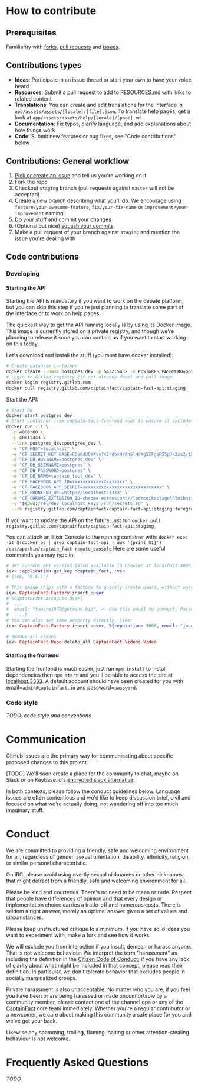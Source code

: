 # How to contribute

## Prerequisites

Familiarity with [forks](https://help.github.com/articles/fork-a-repo/),
[pull requests](https://help.github.com/articles/using-pull-requests) and
[issues](https://guides.github.com/features/issues/).


## Contributions types

- **Ideas**: Participate in an issue thread or start your own to have your voice heard
- **Resources**: Submit a pull request to add to RESOURCES.md with links to related content
- **Translations**: You can create and edit translations for the interface in `app/assets/assets/[locale]/[file].json`.
                    To translate help pages, get a look at `app/assets/assets/help/[locale]/[page].md`
- **Documentation**: Fix typos, clarify language, and add explanations about how things work
- **Code**: Submit new features or bug fixes, see "Code contributions" below

## Contributions: General workflow

1. [Pick or create an issue](https://github.com/CaptainFact/captain-fact-frontend/issues) and tell us you're working on it
2. Fork the repo
3. Checkout `staging` branch (pull requests against `master` will not be accepted)
4. Create a new branch describing what you'll do. We encourage using `feature/your-awesome-feature`, `fix/your-fix-name`
   or `improvement/your-improvement` naming
5. Do your stuff and commit your changes
6. (Optional but nice) [squash your commits](https://forum.freecodecamp.org/t/how-to-squash-multiple-commits-into-one-with-git/13231)
7. Make a pull request of your branch against `staging` and mention the issue you're dealing with

## Code contributions

### Developing

#### Starting the API

Starting the API is mandatory if you want to work on the debate platform, but you can skip this step
if you're just planning to translate some part of the interface or to work on help pages.

The quickest way to get the API running locally is by using its Docker image. This image
is currently stored on a private registry, and though we're planning to release it soon you can
contact us if you want to start working on this today.

Let's download and install the stuff (you must have docker installed):
```bash
# Create database container
docker create --name postgres_dev -p 5432:5432 -e POSTGRES_PASSWORD=postgres -e POSTGRES_DB=captain_fact_dev postgres:9.6
# Login to Gitlab registry (if not already done) and pull image
docker login registry.gitlab.com
docker pull registry.gitlab.com/captainfact/captain-fact-api:staging
```

Start the API:
```bash
# Start DB
docker start postgres_dev
# Start container from captain-fact-frontend root to ensure it includes dev ssh keys
docker run -it \
  -p 4000:80 \
  -p 4001:443 \
  --link postgres_dev:postgres_dev \
  -e "CF_HOST=localhost" \
  -e "CF_SECRET_KEY_BASE=CDe6dUDYXvs7vErdbvH/8hSlHrXgSIFgsR55pJk2xs2/1XoFMjwMn8Hw1ei+k9Gm" \
  -e "CF_DB_HOSTNAME=postgres_dev" \
  -e "CF_DB_USERNAME=postgres" \
  -e "CF_DB_PASSWORD=postgres" \
  -e "CF_DB_NAME=captain_fact_dev" \
  -e "CF_FACEBOOK_APP_ID=xxxxxxxxxxxxxxxxxxxx" \
  -e "CF_FACEBOOK_APP_SECRET=xxxxxxxxxxxxxxxxxxxxxxxxxxxxxx" \
  -e "CF_FRONTEND_URL=http://localhost:3333" \
  -e "CF_CHROME_EXTENSION_ID=chrome-extension://lpdmcoikcclagelhlmibniibjilfifac" \
  -v "$(pwd)/rel/dev_localhost_keys:/run/secrets:ro" \
  --rm registry.gitlab.com/captainfact/captain-fact-api:staging foreground
```

If you want to update the API on the future, just run `docker pull registry.gitlab.com/captainfact/captain-fact-api:staging`

You can attach an Elixir Console to the running container with:
`docker exec -it $(docker ps | grep captain-fact-api | awk '{print $1}') /opt/app/bin/captain_fact remote_console`
Here are some useful commands you may type in:
```elixir
# Get current API version (also available in browser at localhost:4000)
iex> :application.get_key :captain_fact, :vsn
# {:ok, '0.6.1'}

# This image ships with a factory to quickly create users, without worriying about invitations and emails
iex> CaptainFact.Factory.insert :user
# %CaptainFact.Accounts.User{
#  ...
#  email: "tamara1970@gutmann.biz", <- Use this email to connect. Password is "password"
#  ....}
# You can also set some property directly, like:
iex> CaptainFact.Factory.insert :user, %{reputation: 5000, email: "jougier@captainfact.io"}

# Remove all videos
iex> CaptainFact.Repo.delete_all CaptainFact.Videos.Video
```

#### Starting the frontend

Starting the frontend is much easier, just run `npm install` to install dependencies then `npm start` and you'll
be able to access the site at [localhost:3333](http://localhost:3333). A default account should have been created
for you with email=`admin@captainfact.io` and password=`password`.

### Code style

*TODO: code style and conventions*

# Communication

GitHub issues are the primary way for communicating about specific proposed
changes to this project.

[TODO] We'll soon create a place for the community to chat, maybe on Slack or on Keybase.io's
[encrypted slack alternative](https://techcrunch.com/2017/09/18/keybase-launches-fully-encrypted-slack-like-communications-tool-and-its-free/).

In both contexts, please follow the conduct guidelines below. Language issues
are often contentious and we'd like to keep discussion brief, civil and focused
on what we're actually doing, not wandering off into too much imaginary stuff.

# Conduct

We are committed to providing a friendly, safe and welcoming environment for
all, regardless of gender, sexual orientation, disability, ethnicity, religion,
or similar personal characteristic.

On IRC, please avoid using overtly sexual nicknames or other nicknames that
might detract from a friendly, safe and welcoming environment for all.

Please be kind and courteous. There's no need to be mean or rude.
Respect that people have differences of opinion and that every design or
implementation choice carries a trade-off and numerous costs. There is seldom
a right answer, merely an optimal answer given a set of values and
circumstances.

Please keep unstructured critique to a minimum. If you have solid ideas you
want to experiment with, make a fork and see how it works.

We will exclude you from interaction if you insult, demean or harass anyone.
That is not welcome behaviour. We interpret the term "harassment" as
including the definition in the
[Citizen Code of Conduct](http://citizencodeofconduct.org/);
if you have any lack of clarity about what might be included in that concept,
please read their definition. In particular, we don't tolerate behavior that
excludes people in socially marginalized groups.

Private harassment is also unacceptable. No matter who you are, if you feel
you have been or are being harassed or made uncomfortable by a community
member, please contact one of the channel ops or any of the
[CaptainFact](https://github.com/CaptainFact) core team
immediately. Whether you're a regular contributor or a newcomer, we care about
making this community a safe place for you and we've got your back.

Likewise any spamming, trolling, flaming, baiting or other attention-stealing
behaviour is not welcome.

# Frequently Asked Questions

*TODO*
